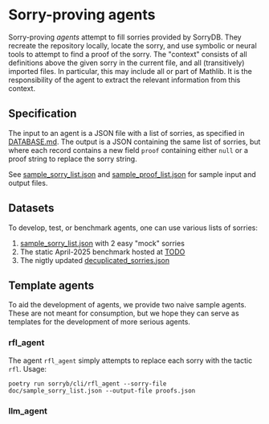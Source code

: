 # Sorry-proving agents

Sorry-proving *agents* attempt to fill sorries provided by SorryDB. They
recreate the repository locally, locate the sorry, and use symbolic or neural
tools to attempt to find a proof of the sorry. The "context" consists of all
definitions above the given sorry in the current file, and all (transitively)
imported files. In particular, this may include all or part of Mathlib. It is
the responsibility of the agent to extract the relevant information from this context.

## Specification

The input to an agent is a JSON file with a list of sorries, as specified in
[DATABASE.md](DATABASE.md).
The output is a JSON containing the same list of sorries, but where each record
contains a new field `proof` containing either `null` or a
proof string to replace the sorry string.

See [sample_sorry_list.json](sample_sorry_list.json) and
[sample_proof_list.json](sample_proof_list.json) for sample input and output files.

## Datasets

To develop, test, or benchmark agents, one can use various lists of sorries:

1. [sample_sorry_list.json](sample_sorry_list.json) with 2 easy "mock" sorries
2. The static April-2025 benchmark hosted at [TODO](url)
3. The nigtly updated [decuplicated_sorries.json](https://github.com/SorryDB/sorrydb-data/blob/master/deduplicated_sorries.json)


## Template agents

To aid the development of agents, we provide two naive sample agents. These are
not meant for consumption, but we hope they can serve as templates for the
development of more serious agents.

### rfl_agent

The agent `rfl_agent` simply attempts to replace each sorry with the tactic
`rfl`. Usage:

`poetry run sorryb/cli/rfl_agent --sorry-file doc/sample_sorry_list.json
--output-file proofs.json`

### llm_agent
